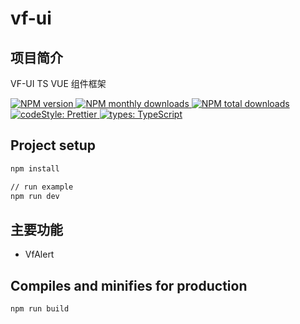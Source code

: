 # vf-ui

## 项目简介

VF-UI TS VUE 组件框架

<p>
  <a href="https://www.npmjs.com/package/vf-vue-ui">
    <img alt="NPM version" src="https://img.shields.io/npm/v/vf-vue-ui.svg?style=flat">
  </a>
  <a href="https://www.npmjs.com/package/vf-vue-ui">
    <img alt="NPM monthly downloads" src="https://img.shields.io/npm/dm/vf-vue-ui.svg?style=flat">
  </a>
  <a href="https://www.npmjs.com/package/vf-vue-ui">
    <img alt="NPM total downloads" src="https://img.shields.io/npm/dt/vf-vue-ui.svg?style=flat">
  </a>
   <a href="https://www.npmjs.com/package/vf-vue-ui">
    <img alt="codeStyle: Prettier" src="https://img.shields.io/badge/code%20style-prettier-ff69b4">
  </a>
  <a href="https://www.npmjs.com/package/vf-vue-ui">
    <img alt="types: TypeScript" src="https://img.shields.io/badge/types-TypeScript-informational">
  </a>
</p>

## Project setup

```bash
npm install

// run example
npm run dev
```

## 主要功能

- VfAlert

## Compiles and minifies for production

```
npm run build
```
